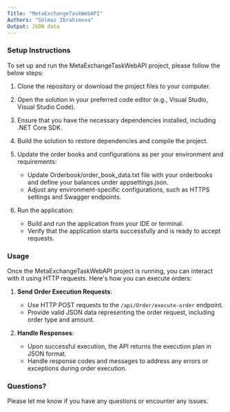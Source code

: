 ```yaml
---
Title: "MetaExchangeTaskWebAPI"
Authors: "Solmaz Ibrahimova"
Output: JSON data
---
```


### Setup Instructions

To set up and run the MetaExchangeTaskWebAPI project, please follow the below steps:

1. Clone the repository or download the project files to your computer.

2. Open the solution in your preferred code editor (e.g., Visual Studio, Visual Studio Code).

3. Ensure that you have the necessary dependencies installed, including .NET Core SDK.

4. Build the solution to restore dependencies and compile the project.

5. Update the order books and configurations as per your environment and requirements:
   - Update Orderbook/order_book_data.txt file with your orderbooks and define your balances under appsettings.json.
   - Adjust any environment-specific configurations, such as HTTPS settings and Swagger endpoints.

6. Run the application:
   - Build and run the application from your IDE or terminal.
   - Verify that the application starts successfully and is ready to accept requests.

### Usage

Once the MetaExchangeTaskWebAPI project is running, you can interact with it using HTTP requests. Here's how you can execute orders:

1. **Send Order Execution Requests**:
   - Use HTTP POST requests to the `/api/Order/execute-order` endpoint.
   - Provide valid JSON data representing the order request, including order type and amount.

2. **Handle Responses**:
   - Upon successful execution, the API returns the execution plan in JSON format.
   - Handle response codes and messages to address any errors or exceptions during order execution.

### Questions?

Please let me know if you have any questions or encounter any issues. 
